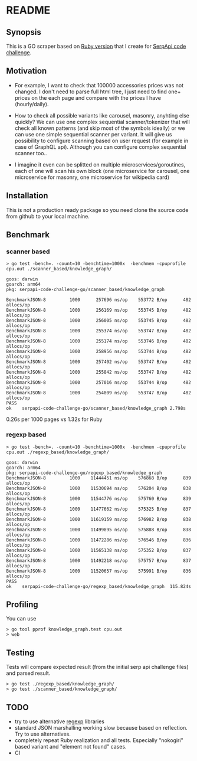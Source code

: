 README
==========================================================================================

Synopsis
------------------------------------------------------------------------------------------

This is a GO scraper based on [Ruby version](https://github.com/Krugloff/serpapi-code-challenge) that I create for [SerpApi code challenge](https://github.com/serpapi/code-challenge).

Motivation
------------------------------------------------------------------------------------------

+ For example, I want to check that 100000 accessories prices was not changed. I don't need to parse full html tree, I just need to find one+ prices on the each page and compare with the prices I have (hourly/daily).

+ How to check all possible variants like carousel, masonry, anyhting else quickly? We can use one complex sequential scanner/tokenizer that will check all known patterns (and skip most of the symbols ideally) or we can use one simple sequential scanner per variant. It will give us possibility to configure scanning based on user request (for example in case of GraphQL api). Although you can configure complex sequential scanner too..

+ I imagine it even can be splitted on multiple microservices/goroutines, each of one will scan his own block (one microservice for carousel, one microservice for masonry, one microservice for wikipedia card)

Installation
------------------------------------------------------------------------------------------

This is not a production ready package so you need clone the source code from github to your local machine.

Benchmark
------------------------------------------------------------------------------------------

### scanner based

```
> go test -bench=. -count=10 -benchtime=1000x  -benchmem -cpuprofile cpu.out ./scanner_based/knowledge_graph/

goos: darwin
goarch: arm64
pkg: serpapi-code-challenge-go/scanner_based/knowledge_graph

BenchmarkJSON-8         1000      257696 ns/op    553772 B/op      482 allocs/op
BenchmarkJSON-8         1000      256169 ns/op    553745 B/op      482 allocs/op
BenchmarkJSON-8         1000      256005 ns/op    553745 B/op      482 allocs/op
BenchmarkJSON-8         1000      255374 ns/op    553747 B/op      482 allocs/op
BenchmarkJSON-8         1000      255174 ns/op    553746 B/op      482 allocs/op
BenchmarkJSON-8         1000      258956 ns/op    553744 B/op      482 allocs/op
BenchmarkJSON-8         1000      257402 ns/op    553747 B/op      482 allocs/op
BenchmarkJSON-8         1000      255842 ns/op    553747 B/op      482 allocs/op
BenchmarkJSON-8         1000      257016 ns/op    553744 B/op      482 allocs/op
BenchmarkJSON-8         1000      254809 ns/op    553747 B/op      482 allocs/op
PASS
ok    serpapi-code-challenge-go/scanner_based/knowledge_graph 2.798s
```

0.26s per 1000 pages vs 1.32s for Ruby

### regexp based

```
> go test -bench=. -count=10 -benchtime=1000x  -benchmem -cpuprofile cpu.out ./regexp_based/knowledge_graph/

goos: darwin
goarch: arm64
pkg: serpapi-code-challenge-go/regexp_based/knowledge_graph
BenchmarkJSON-8         1000    11444451 ns/op    576868 B/op      839 allocs/op
BenchmarkJSON-8         1000    11530694 ns/op    576204 B/op      838 allocs/op
BenchmarkJSON-8         1000    11544776 ns/op    575760 B/op      839 allocs/op
BenchmarkJSON-8         1000    11477662 ns/op    575325 B/op      837 allocs/op
BenchmarkJSON-8         1000    11619159 ns/op    576982 B/op      838 allocs/op
BenchmarkJSON-8         1000    11499895 ns/op    575888 B/op      838 allocs/op
BenchmarkJSON-8         1000    11472286 ns/op    576546 B/op      836 allocs/op
BenchmarkJSON-8         1000    11565138 ns/op    575352 B/op      837 allocs/op
BenchmarkJSON-8         1000    11492218 ns/op    575757 B/op      837 allocs/op
BenchmarkJSON-8         1000    11520657 ns/op    575991 B/op      836 allocs/op
PASS
ok    serpapi-code-challenge-go/regexp_based/knowledge_graph  115.824s
```

Profiling
------------------------------------------------------------------------------------------

You can use

```
> go tool pprof knowledge_graph.test cpu.out
> web
```

Testing
------------------------------------------------------------------------------------------

Tests will compare expected result (from the initial serp api challenge files) and parsed result.

```
> go test ./regexp_based/knowledge_graph/
> go test ./scanner_based/knowledge_graph/
```

TODO
------------------------------------------------------------------------------------------

+ try to use alternative [regexp](https://pkg.go.dev/github.com/flier/gohs/hyperscan) libraries
+ standard JSON marshalling working slow because based on reflection. Try to use alternatives.
+ completely repeat Ruby realization and all tests. Especially "nokogiri" based variant and "element not found" cases.
+ CI